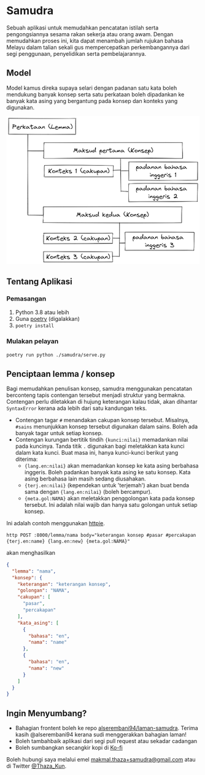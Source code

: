 # Samudra

Sebuah aplikasi untuk memudahkan pencatatan istilah serta pengongsiannya sesama rakan sekerja atau orang awam.
Dengan memudahkan proses ini, kita dapat menambah jumlah rujukan bahasa Melayu dalam talian sekali gus mempercepatkan
perkembangannya dari segi penggunaan, penyelidikan serta pembelajarannya.

## Model

Model kamus direka supaya selari dengan padanan satu kata boleh mendukung banyak konsep
serta satu perkataan boleh dipadankan ke banyak kata asing yang bergantung pada konsep dan konteks yang digunakan.

![](./docs/img/model-samudra.png)

## Tentang Aplikasi

### Pemasangan

1. Python 3.8 atau lebih
2. Guna [poetry](https://python-poetry.org/docs/) (digalakkan)
3. `poetry install`

### Mulakan pelayan

`poetry run python ./samudra/serve.py`

## Penciptaan lemma / konsep

Bagi memudahkan penulisan konsep, samudra menggunakan pencatatan berconteng tapis contengan tersebut menjadi struktur
yang bermakna. Contengan perlu diletakkan di hujung keterangan kalau tidak, akan dihantar `SyntaxError` kerana ada lebih
dari satu kandungan teks.

- Contengan tagar `#` menandakan cakupan konsep tersebut. Misalnya, `#sains` menunjukkan konsep tersebut digunakan dalam
  sains. Boleh ada banyak tagar untuk setiap konsep.
- Contengan kurungan bertitik tindih `{kunci:nilai}` memadankan nilai pada kuncinya. Tanda titik `.` digunakan bagi
  meletakkan kata kunci dalam kata kunci. Buat masa ini, hanya kunci-kunci berikut yang diterima:
    - `{lang.en:nilai}` akan memadankan konsep ke kata asing berbahasa inggeris. Boleh padankan banyak kata asing ke
      satu konsep. Kata asing berbahasa lain masih sedang diusahakan.
    - `{terj.en:nilai}` (kependekan untuk 'terjemah') akan buat benda sama dengan `{lang.en:nilai}` (boleh bercampur).
    - `{meta.gol:NAMA}` akan meletakkan penggolongan kata pada konsep tersebut. Ini adalah nilai wajib dan hanya satu
      golongan untuk setiap konsep.

Ini adalah contoh menggunakan [httpie](www.httpie.io).

```shell
http POST :8000/lemma/nama body="keterangan konsep #pasar #percakapan {terj.en:name} {lang.en:new} {meta.gol:NAMA}"
```

akan menghasilkan

```json
{
  "lemma": "nama",
  "konsep": {
    "keterangan": "keterangan konsep",
    "golongan": "NAMA",
    "cakupan": [
      "pasar",
      "percakapan"
    ],
    "kata_asing": [
      {
        "bahasa": "en",
        "nama": "name"
      },
      {
        "bahasa": "en",
        "nama": "new"
      }
    ]
  }
}
```

## Ingin Menyumbang?

- Bahagian frontent boleh ke repo [alserembani94/laman-samudra](https://github.com/alserembani94/laman-samudra/).
  Terima kasih @alserembani94 kerana sudi menggerakkan bahagian laman!
- Boleh tambahbaik aplikasi dari segi pull request atau sekadar cadangan
- Boleh sumbangkan secangkir kopi di [Ko-fi](https://ko-fi.com/thaza_kun)

Boleh hubungi saya melalui emel [makmal.thaza+samudra@gmail.com](mailto:makmal.thaza+samudra@gmail.com) atau di
Twitter [@Thaza_Kun](www.twitter.com/Thaza_Kun).

